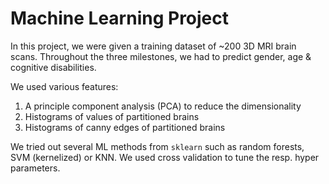 # Machine Learning Project

In this project, we were given a training dataset of ~200 3D MRI brain scans.
Throughout the three milestones, we had to predict gender, age & cognitive disabilities.

We used various features:

1) A principle component analysis (PCA) to reduce the dimensionality
2) Histograms of values of partitioned brains
3) Histograms of canny edges of partitioned brains

We tried out several ML methods from `sklearn` such as
random forests, SVM (kernelized) or KNN. We used cross validation
to tune the resp. hyper parameters.

